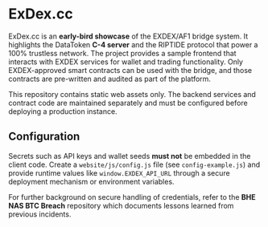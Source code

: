 # ExDex.cc

ExDex.cc is an **early-bird showcase** of the EXDEX/AF1 bridge system. It highlights
the DataToken **C-4 server** and the RIPTIDE protocol that power a 100% trustless
network. The project provides a sample frontend that interacts with EXDEX services
for wallet and trading functionality. Only EXDEX-approved smart contracts can be used
with the bridge, and those contracts are pre-written and audited as part of the platform.

This repository contains static web assets only. The backend services and contract code
are maintained separately and must be configured before deploying a production instance.

## Configuration

Secrets such as API keys and wallet seeds **must not** be embedded in the client code.
Create a `website/js/config.js` file (see `config-example.js`) and provide runtime
values like `window.EXDEX_API_URL` through a secure deployment mechanism or environment
variables.

For further background on secure handling of credentials, refer to the **BHE NAS BTC
Breach** repository which documents lessons learned from previous incidents.
